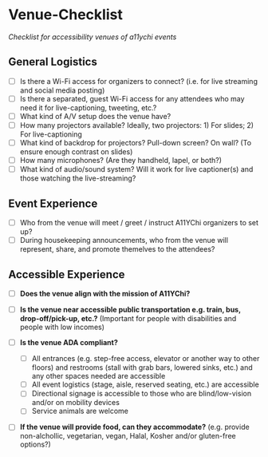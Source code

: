# Venue-Checklist
_Checklist for accessibility venues of a11ychi events_

## General Logistics
- [ ] Is there a Wi-Fi access for organizers to connect? (i.e. for live streaming and social media posting)
- [ ] Is there a separated, guest Wi-Fi access for any attendees who may need it for live-captioning, tweeting, etc.?
- [ ] What kind of A/V setup does the venue have?
 - [ ] How many projectors available? Ideally, two projectors: 1) For slides; 2) For live-captioning
 - [ ] What kind of backdrop for projectors? Pull-down screen? On wall? (To ensure enough contrast on slides)
 - [ ] How many microphones? (Are they handheld, lapel, or both?) 
 - [ ] What kind of audio/sound system? Will it work for live captioner(s) and those watching the live-streaming?
 
## Event Experience
- [ ] Who from the venue will meet / greet / instruct A11YChi organizers to set up?
- [ ] During housekeeping announcements, who from the venue will represent, share, and promote themelves to the attendees?

## Accessible Experience

- [ ] **Does the venue align with the mission of A11YChi?** 

- [ ] **Is the venue near accessible public transportation e.g. train, bus, drop-off/pick-up, etc.?** (Important for people with disabilities and people with low incomes)

- [ ] **Is the venue ADA compliant?**
  - [ ] All entrances (e.g. step-free access, elevator or another way to other floors) and restrooms (stall with grab bars, lowered sinks, etc.) and any other spaces needed are accessible
  - [ ] All event logistics (stage, aisle, reserved seating, etc.) are accessible
  - [ ] Directional signage is accessible to those who are blind/low-vision and/or on mobility devices
  - [ ] Service animals are welcome

- [ ] **If the venue will provide food, can they accommodate?** (e.g. provide non-alchollic, vegetarian, vegan, Halal, Kosher and/or gluten-free options?)

